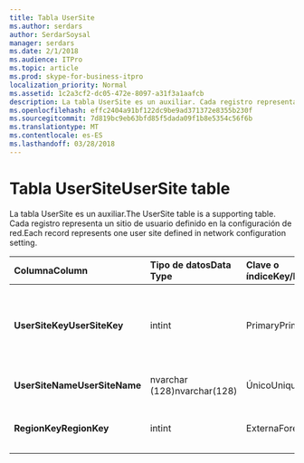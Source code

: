 ```yaml
---
title: Tabla UserSite
ms.author: serdars
author: SerdarSoysal
manager: serdars
ms.date: 2/1/2018
ms.audience: ITPro
ms.topic: article
ms.prod: skype-for-business-itpro
localization_priority: Normal
ms.assetid: 1c2a3cf2-dc05-472e-8097-a31f3a1aafcb
description: La tabla UserSite es un auxiliar. Cada registro representa un sitio de usuario definido en la configuración de red.
ms.openlocfilehash: effc2404a91bf122dc9be9ad371372e8355b230f
ms.sourcegitcommit: 7d819bc9eb63bfd85f5dada09f1b8e5354c56f6b
ms.translationtype: MT
ms.contentlocale: es-ES
ms.lasthandoff: 03/28/2018
---
```

# <a name="usersite-table"></a><span data-ttu-id="1e0e4-104">Tabla UserSite</span><span class="sxs-lookup"><span data-stu-id="1e0e4-104">UserSite table</span></span>
 
<span data-ttu-id="1e0e4-105">La tabla UserSite es un auxiliar.</span><span class="sxs-lookup"><span data-stu-id="1e0e4-105">The UserSite table is a supporting table.</span></span> <span data-ttu-id="1e0e4-106">Cada registro representa un sitio de usuario definido en la configuración de red.</span><span class="sxs-lookup"><span data-stu-id="1e0e4-106">Each record represents one user site defined in network configuration setting.</span></span>
  
|<span data-ttu-id="1e0e4-107">**Columna**</span><span class="sxs-lookup"><span data-stu-id="1e0e4-107">**Column**</span></span>|<span data-ttu-id="1e0e4-108">**Tipo de datos**</span><span class="sxs-lookup"><span data-stu-id="1e0e4-108">**Data Type**</span></span>|<span data-ttu-id="1e0e4-109">**Clave o índice**</span><span class="sxs-lookup"><span data-stu-id="1e0e4-109">**Key/Index**</span></span>|<span data-ttu-id="1e0e4-110">**Detalles**</span><span class="sxs-lookup"><span data-stu-id="1e0e4-110">**Details**</span></span>|
|:-----|:-----|:-----|:-----|
|<span data-ttu-id="1e0e4-111">**UserSiteKey**</span><span class="sxs-lookup"><span data-stu-id="1e0e4-111">**UserSiteKey**</span></span> <br/> |<span data-ttu-id="1e0e4-112">int</span><span class="sxs-lookup"><span data-stu-id="1e0e4-112">int</span></span>  <br/> |<span data-ttu-id="1e0e4-113">Primary</span><span class="sxs-lookup"><span data-stu-id="1e0e4-113">Primary</span></span>  <br/> |<span data-ttu-id="1e0e4-114">Número único que identifica el sitio del usuario.</span><span class="sxs-lookup"><span data-stu-id="1e0e4-114">Unique number identifying the user site.</span></span>  <br/> |
|<span data-ttu-id="1e0e4-115">**UserSiteName**</span><span class="sxs-lookup"><span data-stu-id="1e0e4-115">**UserSiteName**</span></span> <br/> |<span data-ttu-id="1e0e4-116">nvarchar (128)</span><span class="sxs-lookup"><span data-stu-id="1e0e4-116">nvarchar(128)</span></span>  <br/> |<span data-ttu-id="1e0e4-117">Único</span><span class="sxs-lookup"><span data-stu-id="1e0e4-117">Unique</span></span>  <br/> |<span data-ttu-id="1e0e4-118">Nombre del sitio del usuario.</span><span class="sxs-lookup"><span data-stu-id="1e0e4-118">User site's name.</span></span>  <br/> |
|<span data-ttu-id="1e0e4-119">**RegionKey**</span><span class="sxs-lookup"><span data-stu-id="1e0e4-119">**RegionKey**</span></span> <br/> |<span data-ttu-id="1e0e4-120">int</span><span class="sxs-lookup"><span data-stu-id="1e0e4-120">int</span></span>  <br/> |<span data-ttu-id="1e0e4-121">Externa</span><span class="sxs-lookup"><span data-stu-id="1e0e4-121">Foreign</span></span>  <br/> |<span data-ttu-id="1e0e4-122">Referencia de [tabla de la región](region.md).</span><span class="sxs-lookup"><span data-stu-id="1e0e4-122">Referenced from [Region table](region.md).</span></span>  <br/> |
   

